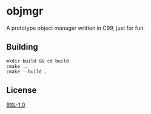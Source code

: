 # objmgr

A prototype object manager written in C99,
just for fun.

## Building

```shell
mkdir build && cd build
cmake ..
cmake --build .
```

## License

[BSL-1.0](LICENSE)
